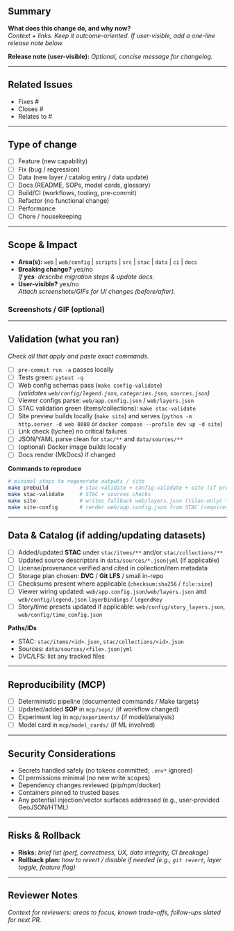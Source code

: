 <!--
Title: [PR] <concise summary>
Tip: Keep it actionable (“Add…”, “Fix…”, “Update…”). Reference issues: Fixes #123 / Closes #456.
Labels: Prefer ones defined in .github/roadmap/roadmap.yaml when helpful.
-->

## Summary
**What does this change do, and why now?**  
_Context + links. Keep it outcome-oriented. If user-visible, add a one-line release note below._

**Release note (user-visible):** _Optional, concise message for changelog._

---

## Related Issues
- Fixes #
- Closes #
- Relates to #

---

## Type of change
- [ ] Feature (new capability)
- [ ] Fix (bug / regression)
- [ ] Data (new layer / catalog entry / data update)
- [ ] Docs (README, SOPs, model cards, glossary)
- [ ] Build/CI (workflows, tooling, pre-commit)
- [ ] Refactor (no functional change)
- [ ] Performance
- [ ] Chore / housekeeping

---

## Scope & Impact
- **Area(s):** `web` | `web/config` | `scripts` | `src` | `stac` | `data` | `ci` | `docs`
- **Breaking change?** yes/no  
  _If **yes**: describe migration steps & update docs._
- **User-visible?** yes/no  
  _Attach screenshots/GIFs for UI changes (before/after)._

### Screenshots / GIF (optional)
<!-- drag & drop or paste images here -->

---

## Validation (what you ran)
_Check all that apply and paste exact commands._

- [ ] `pre-commit run -a` passes locally
- [ ] Tests green: `pytest -q`
- [ ] Web config schemas pass (`make config-validate`)  
      _(validates `web/config/legend.json`, `categories.json`, `sources.json`)_
- [ ] Viewer configs parse: `web/app.config.json` / `web/layers.json`
- [ ] STAC validation green (items/collections): `make stac-validate`
- [ ] Site preview builds locally (`make site`) and serves (`python -m http.server -d web 8080` or `docker compose --profile dev up -d site`)
- [ ] Link check (lychee) no critical failures
- [ ] JSON/YAML parse clean for `stac/**` and `data/sources/**`
- [ ] (optional) Docker image builds locally
- [ ] Docs render (MkDocs) if changed

**Commands to reproduce**
```bash
# minimal steps to regenerate outputs / site
make prebuild          # stac-validate + config-validate + site (if present)
make stac-validate     # STAC + sources checks
make site              # writes fallback web/layers.json (tiles-only) + mirrors small vectors
make site-config       # render web/app.config.json from STAC (requires kgt)
````

---

## Data & Catalog (if adding/updating datasets)

* [ ] Added/updated **STAC** under `stac/items/**` and/or `stac/collections/**`
* [ ] Updated source descriptors in `data/sources/*.json|yml` (if applicable)
* [ ] License/provenance verified and cited in collection/item metadata
* [ ] Storage plan chosen: **DVC** / **Git LFS** / small in-repo
* [ ] Checksums present where applicable (`checksum:sha256` / `file:size`)
* [ ] Viewer wiring updated: `web/app.config.json`/`web/layers.json` and `web/config/legend.json` `layerBindings` / `legendKey`
* [ ] Story/time presets updated if applicable: `web/config/story_layers.json`, `web/config/time_config.json`

**Paths/IDs**

* STAC: `stac/items/<id>.json`, `stac/collections/<id>.json`
* Sources: `data/sources/<file>.json|yml`
* DVC/LFS: list any tracked files

---

## Reproducibility (MCP)

* [ ] Deterministic pipeline (documented commands / Make targets)
* [ ] Updated/added **SOP** in `mcp/sops/` (if workflow changed)
* [ ] Experiment log in `mcp/experiments/` (if model/analysis)
* [ ] Model card in `mcp/model_cards/` (if ML involved)

---

## Security Considerations

* Secrets handled safely (no tokens committed; `.env*` ignored)
* CI permissions minimal (no new write scopes)
* Dependency changes reviewed (pip/npm/docker)
* Containers pinned to trusted bases
* Any potential injection/vector surfaces addressed (e.g., user-provided GeoJSON/HTML)

---

## Risks & Rollback

* **Risks:** *brief list (perf, correctness, UX, data integrity, CI breakage)*
* **Rollback plan:** *how to revert / disable if needed (e.g., `git revert`, layer toggle, feature flag)*

---

## Reviewer Notes

*Context for reviewers: areas to focus, known trade-offs, follow-ups slated for next PR.*

<!-- End of template -->

```
```
